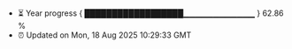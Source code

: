 - ⏳ Year progress { ██████████████████▁▁▁▁▁▁▁▁▁▁▁▁ } 62.86 %
- ⏰ Updated on Mon, 18 Aug 2025 10:29:33 GMT

